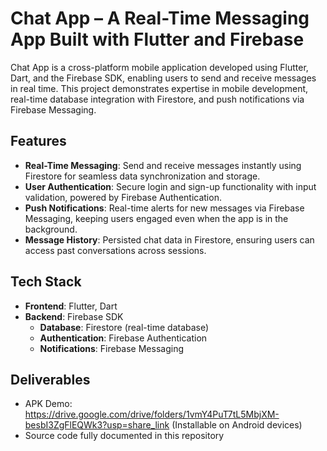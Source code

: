 # Chat App – A Real-Time Messaging App Built with Flutter and Firebase
Chat App is a cross-platform mobile application developed using Flutter, Dart, and the Firebase SDK, enabling users to send and receive messages in real time. This project demonstrates expertise in mobile development, real-time database integration with Firestore, and push notifications via Firebase Messaging.

## Features
- **Real-Time Messaging**: Send and receive messages instantly using Firestore for seamless data synchronization and storage.
- **User Authentication**: Secure login and sign-up functionality with input validation, powered by Firebase Authentication.
- **Push Notifications**: Real-time alerts for new messages via Firebase Messaging, keeping users engaged even when the app is in the background.
- **Message History**: Persisted chat data in Firestore, ensuring users can access past conversations across sessions.

## Tech Stack
- **Frontend**: Flutter, Dart
- **Backend**: Firebase SDK
  - **Database**: Firestore (real-time database)
  - **Authentication**: Firebase Authentication
  - **Notifications**: Firebase Messaging

## Deliverables
- APK Demo: https://drive.google.com/drive/folders/1vmY4PuT7tL5MbjXM-besbI3ZgFlEQWk3?usp=share_link (Installable on Android devices)
- Source code fully documented in this repository
